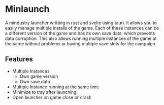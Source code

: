 # Minlaunch

A mindustry launcher writting in rust and svelte using tauri.
It allows you to easily manage multiple installs of the game.
Each of these instances can be a different version of the game and has its own save data,
which prevents data corruption.
This also allows running multiple instances of the game at the same without problems or
having multiple save slots for the campaign.

## Features
 - Multiple Instances
	 - Own game version
	 - Own save data
 - Multiple Instance running at the same time
 - Minimize to tray after launching
 - Open launcher on game close or crash
